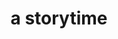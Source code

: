 ---
pid: CH756
title: a storytime
location_transcription: 
zipcode: 
outside_phl: 
neighborhood: 
age: '12'
age_range: 6-13
instagram: 
image_file_name: CH_756.jpg
proposal_transcription: |-
  A monument for writing.
  People put stories on a wall with some statues of famous authors. The monument will have stations where you can write.
topic: Education
topic_summary: '0'
type: Interactive,Mural,Sculpture Statue
keywords_other: 
credit: Tala
image_labels: 
twitter: 
facebook: 
permalink: "/monuments/ch756/"
layout: item-page
---